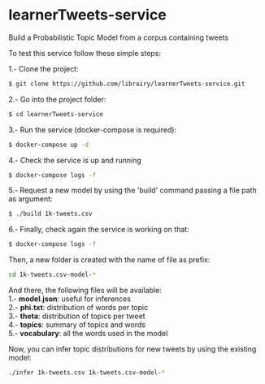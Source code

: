 # learnerTweets-service

Build a Probabilistic Topic Model from a corpus containing tweets

To test this service follow these simple steps:

1.- Clone the project:
```sh
$ git clone https://github.com/librairy/learnerTweets-service.git
```

2.- Go into the project folder:
```sh
$ cd learnerTweets-service
```

3.- Run the service (docker-compose is required):
```sh
$ docker-compose up -d
```

4.- Check the service is up and running
```sh
$ docker-compose logs -f
```

5.- Request a new model by using the 'build' command passing a file path as argument:
```sh
$ ./build 1k-tweets.csv
```

6.- Finally, check again the service is working on that:
```sh
$ docker-compose logs -f
```


Then, a new folder is created with the name of file as prefix:
```sh
cd 1k-tweets.csv-model-*
```

And there, the following files will be available:  
1.- **model.json**: useful for inferences  
2.- **phi.txt**: distribution of words per topic  
3.- **theta**: distribution of topics per tweet  
4.- **topics**: summary of topics and words  
5.- **vocabulary**: all the words used in the model  


Now, you can infer topic distributions for new tweets by using the existing model:
```sh
./infer 1k-tweets.csv 1k-tweets.csv-model-*
```

